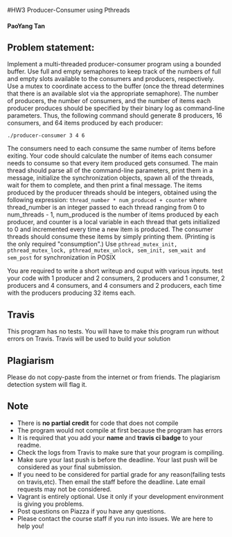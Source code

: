 #HW3 Producer-Consumer using Pthreads
#### PaoYang Tan

## Problem statement:

Implement a multi-threaded producer-consumer program using a bounded buffer. Use full and empty semaphores to keep track of the numbers of full and empty slots available to the consumers and producers, respectively. Use a mutex to coordinate access to the buffer (once the thread determines that there is an available slot via the appropriate semaphore). The number of producers, the number of consumers, and the number of items each producer produces should be specified by their binary log as command-line parameters. Thus, the following command should generate 8 producers, 16 consumers, and 64 items produced by each producer:

```
./producer-consumer 3 4 6
```
The consumers need to each consume the same number of items before exiting. Your code should calculate the number of items each consumer needs to consume so that every item produced gets consumed. The main thread should parse all of the command-line parameters, print them in a message, initialize the synchronization objects, spawn all of the threads, wait for them to complete, and then print a final message. The items produced by the producer threads should be integers, obtained using the following expression:
`thread_number * num_produced + counter`
where thread_number is an integer passed to each thread ranging from 0 to num_threads - 1, num_produced is the number of items produced by each producer, and counter is a local variable in each thread that gets initialized to 0 and incremented every time a new item is produced. The consumer threads should consume these items by simply printing them. (Printing is the only required "consumption".)
Use `pthread_mutex_init, pthread_mutex_lock, pthread_mutex_unlock, sem_init, sem_wait and sem_post` for synchronization in POSIX

You are required to write a short writeup and ouput with various inputs. test your code with 1 producer and 2 consumers, 2 producers and 1 consumer, 2 producers and 4 consumers, and 4 consumers and 2 producers, each time with the producers producing 32 items each.


## Travis
This program has no tests. You will have to make this program run without errors on Travis. Travis will be used to build your solution

## Plagiarism
Please do not copy-paste from the internet or from friends. The plagiarism detection system will flag it.

## Note
* There is **no partial credit** for code that does not compile
* The program would not compile at first because the program has errors
* It is required that you add your **name** and **travis ci badge** to your readme.
* Check the logs from Travis to make sure that your program is compiling.
* Make sure your last push is before the deadline. Your last push will be considered as your final submission.
* If you need to be considered for partial grade for any reason(failing tests on travis,etc). Then email the staff before the deadline. Late email requests may not be considered.
* Vagrant is entirely optional. Use it only if your development environment is giving you problems.
* Post questions on Piazza if you have any questions.
* Please contact the course staff if you run into issues. We are here to help you!
